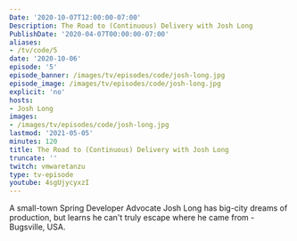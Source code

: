 ```yaml
---
Date: '2020-10-07T12:00:00-07:00'
Description: The Road to (Continuous) Delivery with Josh Long
PublishDate: '2020-04-07T00:00:00-07:00'
aliases:
- /tv/code/5
date: '2020-10-06'
episode: '5'
episode_banner: /images/tv/episodes/code/josh-long.jpg
episode_image: /images/tv/episodes/code/josh-long.jpg
explicit: 'no'
hosts:
- Josh Long
images:
- /images/tv/episodes/code/josh-long.jpg
lastmod: '2021-05-05'
minutes: 120
title: The Road to (Continuous) Delivery with Josh Long
truncate: ''
twitch: vmwaretanzu
type: tv-episode
youtube: 4sgUjycyxzI
---
```


A small-town Spring Developer Advocate Josh Long has big-city dreams of production, but learns he can't truly escape where he came from - Bugsville, USA.